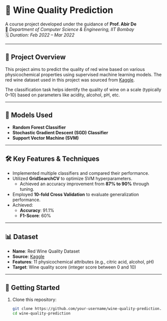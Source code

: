 # 🍷 Wine Quality Prediction

A course project developed under the guidance of **Prof. Abir De**  
📍 *Department of Computer Science & Engineering, IIT Bombay*  
🗓️ *Duration: Feb 2022 – Mar 2022*

---

## 📌 Project Overview

This project aims to predict the quality of red wine based on various physicochemical properties using supervised machine learning models. The red wine dataset used in this project was sourced from [Kaggle](https://www.kaggle.com/datasets/uciml/red-wine-quality-cortez-et-al-2009).

The classification task helps identify the quality of wine on a scale (typically 0–10) based on parameters like acidity, alcohol, pH, etc.

---

## 🧠 Models Used

- **Random Forest Classifier**
- **Stochastic Gradient Descent (SGD) Classifier**
- **Support Vector Machine (SVM)**

---

## 🛠️ Key Features & Techniques

- Implemented multiple classifiers and compared their performance.
- Utilized **GridSearchCV** to optimize SVM hyperparameters.
  - Achieved an accuracy improvement from **87% to 90%** through tuning.
- Employed **10-fold Cross Validation** to evaluate generalization performance.
- Achieved:
  - **Accuracy**: 91.1%
  - **F1-Score**: 60%

---

## 📊 Dataset

- **Name**: Red Wine Quality Dataset
- **Source**: [Kaggle](https://www.kaggle.com/datasets/uciml/red-wine-quality-cortez-et-al-2009)
- **Features**: 11 physicochemical attributes (e.g., citric acid, alcohol, pH)
- **Target**: Wine quality score (integer score between 0 and 10)

---

## 🚀 Getting Started

1. Clone this repository:
   ```bash
   git clone https://github.com/your-username/wine-quality-prediction.git
   cd wine-quality-prediction
